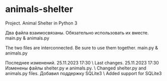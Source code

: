 # animals-shelter
Project. Animal Shelter in Python 3

Два файла взаимосвязаны. Обязательно использовать их вместе. main.py & animals.py

The two files are interconnected. Be sure to use them together. main.py & animals.py

Последнее изменений. 25.11.2023 17:30 \ Last changes. 25.11.2023 17:30
Изменены файлы shelter.py и animals.py. \ Changed shelter.py and animals.py files.
Добавил поддержку SQLite3 \ Added support for SQLite3
